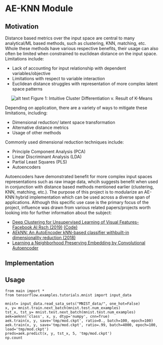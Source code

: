 # AE-KNN Module

## Motivation

Distance based metrics over the input space are central to many analytical/ML based methods, such as clustering, KNN, matching, etc. Whole these methods have various respective benefits, their usage can also often be limited when constrained to euclidean distance on the input space. Limitations include:
* Lack of accounting for input relationship with dependent variables/objective
* Limitations with respect to variable interaction
* Euclidean distance struggles with representation of more complex latent space patterns

<div align="center">
  
![alt text](https://github.com/kark23/ae-knn/blob/master/figs/fig1.png?raw=true)
Figure 1: Intuitive Cluster Differentiation v. Result of K-Means

</div>

Depending on application, there are a variety of ways to mitigate these limitations, including:
* Dimensional reduction/ latent space transformation
* Alternative distance metrics
* Usage of other methods

Commonly used dimensional reduction techniques include:
* Principle Component Analysis (PCA)
* Linear Discriminant Analysis (LDA)
* Partial Least Squares (PLS)
* Autoencoders

Autoencoders have demonstrated benefit for more complex input spaces representations such as raw image data, whcih suggests benefit when used in conjunction with distance based methods mentioned earlier (clustering, KNN, matching, etc.). The purpose of this project is to modularize an AE-KNN hybrid implementation which can be used across a diverse span of applications. Although this specific use case is the primary focus of the project, influence was drawn from various related papers/projects worth looking into for further information about the subject:
* [Deep Clustering for Unsupervised Learning of Visual Features- Facebook AI Rsch (2019)](https://arxiv.org/pdf/1807.05520.pdf) [(Code)](https://github.com/facebookresearch/deepcluster)
* [AEkNN: An AutoEncoder kNN-based classifier withbuilt-in dimensionality reduction (2018)](https://arxiv.org/pdf/1802.08465.pdf)
* [Learning a Neighborhood Preserving Embedding by Convolutional Autoencoder](https://github.com/zhan1182/autoencoder-kNN)

## Implementation

## Usage
```
from main import *
from tensorflow.examples.tutorials.mnist import input_data

mnist= input_data.read_sata_sets("MNIST_data/", one_hot=False)
x, y= mnist.train.next_batch(mnist.test.num_examples)
tst_x, tst_y= mnist.test.next_batch(mnist.test.num_examples)
aek=aeknn('class', x, y, dtyp='numpy', cnn=True)
aek.train(x, y, save='tmp/mod.ckpt', ratio=0., batch=100, epoch=100)
aek.train(x, y, save='tmp/mod.ckpt', ratio=.99, batch=4000, epoch=100, load='tmp/mod.ckpt')
preds=aek.predict(x, y, tst_x, 5, 'tmp/mod.ckpt')
np.count
```

